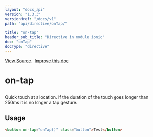 ```yaml
---
layout: "docs_api"
version: "1.3.3"
versionHref: "/docs/v1"
path: "api/directive/onTap/"

title: "on-tap"
header_sub_title: "Directive in module ionic"
doc: "onTap"
docType: "directive"
---
```


<div class="improve-docs">
<a href='https://github.com/driftyco/ionic-v1/blob/master/js/angular/directive/gesture.js#L24'>
View Source
</a>
&nbsp;
<a href='http://github.com/driftyco/ionic/edit/1.x/js/angular/directive/gesture.js#L24'>
Improve this doc
</a>
</div>




<h1 class="api-title">

on-tap



</h1>





Quick touch at a location. If the duration of the touch goes
longer than 250ms it is no longer a tap gesture.









<h2 id="usage">Usage</h2>

```html
<button on-tap="onTap()" class="button">Test</button>
```









